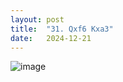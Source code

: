 ```yaml
---
layout: post
title:  "31. Qxf6 Kxa3"
date:   2024-12-21
---
```


![image]({{site.url}}/assets/meetup_photos/2024-12-21.jpg)


